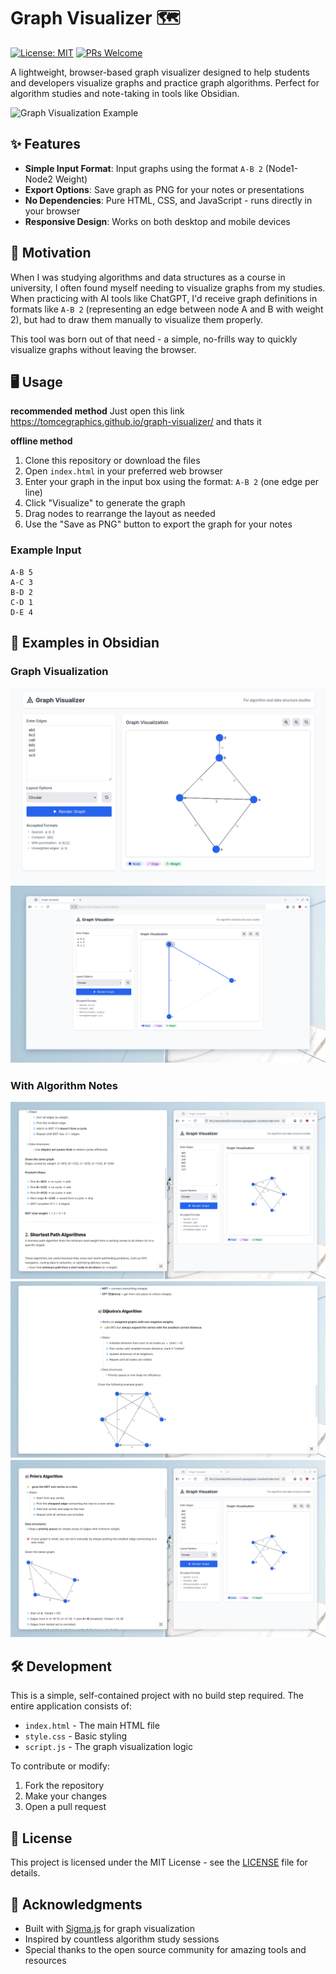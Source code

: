 # Graph Visualizer 🗺️

[![License: MIT](https://img.shields.io/badge/License-MIT-yellow.svg)](https://opensource.org/licenses/MIT)
[![PRs Welcome](https://img.shields.io/badge/PRs-welcome-brightgreen.svg)](http://makeapullrequest.com)

A lightweight, browser-based graph visualizer designed to help students and developers visualize graphs and practice graph algorithms. Perfect for algorithm studies and note-taking in tools like Obsidian.

![Graph Visualization Example](./screenshots/example.png)

## ✨ Features

- **Simple Input Format**: Input graphs using the format `A-B 2` (Node1-Node2 Weight)
- **Export Options**: Save graph as PNG for your notes or presentations
- **No Dependencies**: Pure HTML, CSS, and JavaScript - runs directly in your browser
- **Responsive Design**: Works on both desktop and mobile devices

## 🚀 Motivation

When I was studying algorithms and data structures as a course in university, I often found myself needing to visualize graphs from my studies. When practicing with AI tools like ChatGPT, I'd receive graph definitions in formats like `A-B 2` (representing an edge between node A and B with weight 2), but had to draw them manually to visualize them properly.

This tool was born out of that need - a simple, no-frills way to quickly visualize graphs without leaving the browser.

## 🖥️ Usage
**recommended method**
Just open this link https://tomcegraphics.github.io/graph-visualizer/
and thats it

**offline method**
1. Clone this repository or download the files
2. Open `index.html` in your preferred web browser
3. Enter your graph in the input box using the format: `A-B 2` (one edge per line)
4. Click "Visualize" to generate the graph
5. Drag nodes to rearrange the layout as needed
6. Use the "Save as PNG" button to export the graph for your notes

### Example Input
```
A-B 5
A-C 3
B-D 2
C-D 1
D-E 4
```

## 📸 Examples in Obsidian

### Graph Visualization
![Graph in Obsidian](./screenshots/site.png)
![Graph in Obsidian](./screenshots/site3.png)

### With Algorithm Notes
![Graph with Notes](./screenshots/obsidian3.png)
![Graph with Notes](./screenshots/obsidian2.png)
![Graph with Notes](./screenshots/obsidian.png)


## 🛠️ Development

This is a simple, self-contained project with no build step required. The entire application consists of:

- `index.html` - The main HTML file
- `style.css` - Basic styling
- `script.js` - The graph visualization logic

To contribute or modify:
1. Fork the repository
2. Make your changes
3. Open a pull request

## 📝 License

This project is licensed under the MIT License - see the [LICENSE](LICENSE) file for details.

## 🙏 Acknowledgments

- Built with [Sigma.js](https://github.com/jacomyal/sigma.js) for graph visualization
- Inspired by countless algorithm study sessions
- Special thanks to the open source community for amazing tools and resources
